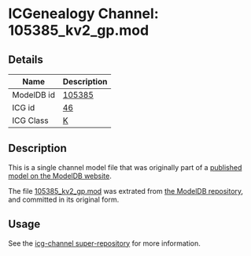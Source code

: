 # ICGenealogy Channel: 105385\_kv2\_gp.mod

## Details

Name | Description
---- | -----------
ModelDB id | [105385](http://senselab.med.yale.edu/ModelDB/ShowModel.cshtml?model=105385)
ICG id | [46](http://icg.neurotheory.ox.ac.uk/channels/1/46)
ICG Class | [K](http://icg.neurotheory.ox.ac.uk/channels/1)

## Description

This is a single channel model file that was originally part of a [published model on the ModelDB website](http://senselab.med.yale.edu/mModelDB/ShowModel.cshtml?model=105385).

The file [105385\_kv2\_gp.mod](105385_kv2_gp.mod) was extrated from [the ModelDB repository](http://senselab.med.yale.edu/ModelDB/ShowModel.cshtml?model=105385), and committed in its original form.

## Usage

See the [icg-channel super-repository](https://github.com/icgenealogy/icg-channels) for more information.